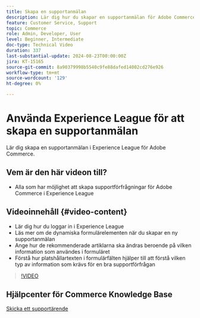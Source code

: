 ```yaml
---
title: Skapa en supportanmälan
description: Lär dig hur du skapar en supportanmälan för Adobe Commerce i Experience League
feature: Customer Service, Support
topic: Commerce
role: Admin, Developer, User
level: Beginner, Intermediate
doc-type: Technical Video
duration: 337
last-substantial-update: 2024-08-23T00:00:00Z
jira: KT-15165
source-git-commit: 8a90379998b5540c9fe88dafed14002cd276e926
workflow-type: tm+mt
source-wordcount: '129'
ht-degree: 0%

---
```



# Använda Experience League för att skapa en supportanmälan

Lär dig skapa en supportanmälan i Experience League för Adobe Commerce.

## Vem är den här videon till?

* Alla som har möjlighet att skapa supportförfrågningar för Adobe Commerce i Experience League

## Videoinnehåll {#video-content}

* Lär dig hur du loggar in i Experience League
* Läs mer om de dynamiska formulärelementen när du skapar en ny supportanmälan
* Ange hur de rekommenderade artiklarna ska ändras beroende på vilken information som användes i formuläret
* Förstå hur platshållartexten i formulärfälten hjälper till att förstå vilken typ av information som krävs för en bra supportförfrågan

>[!VIDEO](https://video.tv.adobe.com/v/3433065?learn=on)

## Hjälpcenter för Commerce Knowledge Base

[Skicka ett supportärende](https://experienceleague.adobe.com/en/docs/commerce-knowledge-base/kb/help-center-guide/magento-help-center-user-guide#support-case)
